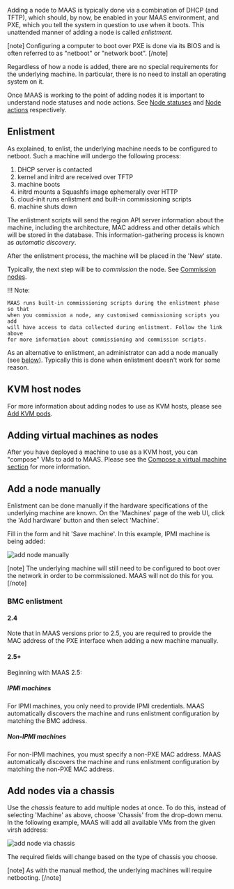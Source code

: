 Adding a node to MAAS is typically done via a combination of DHCP (and TFTP), which should, by now, be enabled in your MAAS environment, and PXE, which you tell the system in question to use when it boots. This unattended manner of adding a node is called *enlistment*.

[note]
Configuring a computer to boot over PXE is done via its BIOS and is often referred to as "netboot" or "network boot".
[/note]

Regardless of how a node is added, there are no special requirements for the underlying machine. In particular, there is no need to install an operating system on it.

Once MAAS is working to the point of adding nodes it is important to understand node statuses and node actions. See [Node statuses](intro-concepts.md#node-statuses) and [Node actions](intro-concepts.md#node-actions) respectively.

## Enlistment

As explained, to enlist, the underlying machine needs to be configured to netboot. Such a machine will undergo the following process:

1.  DHCP server is contacted
2.  kernel and initrd are received over TFTP
3.  machine boots
4.  initrd mounts a Squashfs image ephemerally over HTTP
5.  cloud-init runs enlistment and built-in commissioning scripts
6.  machine shuts down

The enlistment scripts will send the region API server information about the machine, including the architecture, MAC address and other details which will be stored in the database. This information-gathering process is known as *automatic discovery*.

After the enlistment process, the machine will be placed in the 'New' state.

Typically, the next step will be to *commission* the node. See [Commission nodes](nodes-commission.md).

!!! Note:

    MAAS runs built-in commissioning scripts during the enlistment phase so that
    when you commission a node, any customised commissioning scripts you add
    will have access to data collected during enlistment. Follow the link above
    for more information about commissioning and commission scripts.

As an alternative to enlistment, an administrator can add a node manually (see [below](#add-a-node-manually)). Typically this is done when enlistment doesn't work for some reason.

## KVM host nodes

For more information about adding nodes to use as KVM hosts, please see [Add KVM pods](manage-pods-webui.md#add-a-kvm-host).

## Adding virtual machines as nodes

After you have deployed a machine to use as a KVM host, you can "compose" VMs to add to MAAS. Please see the [Compose a virtual machine section](manage-pods-webui.md#compose-a-machine) for more information.

## Add a node manually

Enlistment can be done manually if the hardware specifications of the underlying machine are known. On the 'Machines' page of the web UI, click the 'Add hardware' button and then select 'Machine'.

Fill in the form and hit 'Save machine'. In this example, IPMI machine is being added:

![add node manually](../media/nodes-add__2.5_add-node-manually.png)

[note]
The underlying machine will still need to be configured to boot over the network in order to be commissioned. MAAS will not do this for you.
[/note]

### BMC enlistment

#### 2.4

Note that in MAAS versions prior to 2.5, you are required to provide the MAC address of the PXE interface when adding a new machine manually.

#### 2.5+

Beginning with MAAS 2.5:

##### IPMI machines

For IPMI machines, you only need to provide IPMI credentials. MAAS automatically discovers the machine and runs enlistment configuration by matching the BMC address.

##### Non-IPMI machines

For non-IPMI machines, you must specify a non-PXE MAC address. MAAS automatically discovers the machine and runs enlistment configuration by matching the non-PXE MAC address.

## Add nodes via a chassis

Use the *chassis* feature to add multiple nodes at once. To do this, instead of selecting 'Machine' as above, choose 'Chassis' from the drop-down menu. In the following example, MAAS will add all available VMs from the given virsh address:

![add node via chassis](../media/nodes-add__2.4_add-node-chassis.png)

The required fields will change based on the type of chassis you choose.

[note]
As with the manual method, the underlying machines will require netbooting.
[/note]

<!-- LINKS -->


